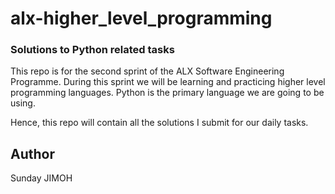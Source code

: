 # alx-higher_level_programming

### Solutions to Python related tasks
This repo is for the second sprint of the ALX Software Engineering Programme. 
During this sprint we will be learning and practicing higher level programming languages.
Python is the primary language we are going to be using.

Hence, this repo will contain all the solutions I submit for our daily tasks.

## Author
Sunday JIMOH


